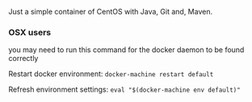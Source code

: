 Just a simple container of CentOS with Java, Git and, Maven.

### OSX users
you may need to run this command for the docker daemon to be found correctly

Restart docker environment: `docker-machine restart default`

Refresh environment settings: `eval "$(docker-machine env default)"`
